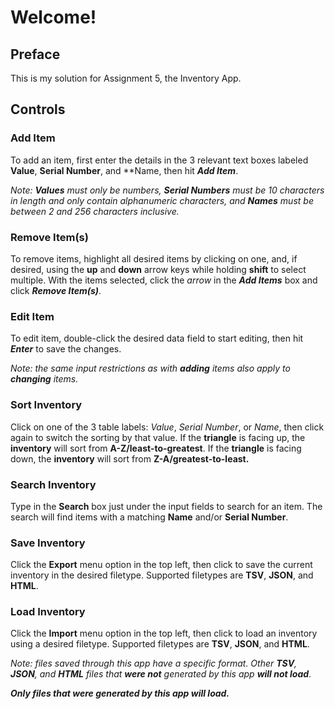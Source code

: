 # Welcome!

## Preface
This is my solution for Assignment 5, the Inventory
App.

## Controls

### Add Item
To add an item, first enter the details in the 3 relevant text
boxes labeled **Value**, **Serial Number**, and **Name, then hit 
***Add Item***.

*Note:* ***Values** must only be numbers,* ***Serial Numbers** must 
be 10 characters in length and only contain alphanumeric characters, 
and* ***Names** must be between 2 and 256 characters inclusive.*

### Remove Item(s)

To remove items, highlight all desired items by clicking on one,
and, if desired, using the **up** and **down** arrow keys while 
holding **shift** to select multiple. With the items selected, click 
the *arrow* in the ***Add Items*** box and click ***Remove Item(s)***.

### Edit Item
To edit item, double-click the desired data field to start editing,
then hit ***Enter*** to save the changes. 

*Note: the same input restrictions as with* ***adding** items also apply
to* ***changing** items.*

### Sort Inventory
Click on one of the 3 table labels: *Value*, *Serial Number*, or *Name*,
then click again to switch the sorting by that value. If the **triangle** is
facing up, the **inventory** will sort from **A-Z/least-to-greatest**. If the 
**triangle** is facing down, the **inventory** will sort from **Z-A/greatest-to-least.**

### Search Inventory
Type in the **Search** box just under the input fields to search for an item.
The search will find items with a matching **Name** and/or **Serial Number**.

### Save Inventory
Click the **Export** menu option in the top left, then click to save the current
inventory in the desired filetype. Supported filetypes are **TSV**, **JSON**, and
**HTML**.

### Load Inventory
Click the **Import** menu option in the top left, then click to load an inventory
using a desired filetype. Supported filetypes are **TSV**, **JSON**, and
**HTML**.

*Note: files saved through this app have a specific format. Other **TSV**, **JSON**, and
**HTML** files that* ***were not** generated by this app* ***will not load***. 

***Only files that were generated by this app will load.***

